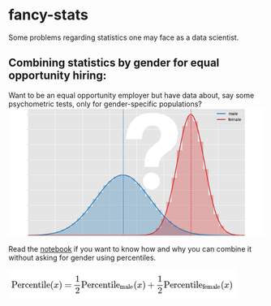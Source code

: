# fancy-stats
Some problems regarding statistics one may face as a data scientist.

## Combining statistics by gender for equal opportunity hiring:

  Want to be an equal opportunity employer but have data about, say some psychometric tests, only for gender-specific populations? ![gap](./pics/pdfs_gender.png)

Read the [notebook](./Combining_statistics_by_gender_for_equal_opportunity_hiring.ipynb) if you want to know how and why you can combine it without asking for gender using percentiles.

![formula](./pics/formula.PNG)

